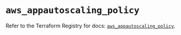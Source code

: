# `aws_appautoscaling_policy`

Refer to the Terraform Registry for docs: [`aws_appautoscaling_policy`](https://registry.terraform.io/providers/hashicorp/aws/4.67.0/docs/resources/appautoscaling_policy).
